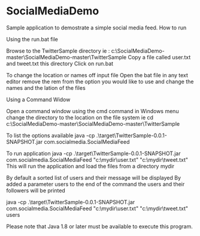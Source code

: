 # SocialMediaDemo
Sample application to demostrate a simple social media feed.
How to run

Using the run.bat file

Browse to the TwitterSample directory 
ie : c:\SocialMediaDemo-master\SocialMediaDemo-master\TwitterSample
Copy a file called user.txt and tweet.txt this directory
Click on run.bat

To change the location or names off input file
Open the bat file in any text editor
remove the rem from the option you would like to use and change the names and the lation of the files

Using a Command Widow

Open a command window using the cmd command in Windows menu
change the directory to the location on the file system
ie
cd c:\SocialMediaDemo-master\SocialMediaDemo-master\TwitterSample

To list the options available
java -cp .\target\TwitterSample-0.0.1-SNAPSHOT.jar com.socialmedia.SocialMediaFeed

To run application
java -cp .\target\TwitterSample-0.0.1-SNAPSHOT.jar com.socialmedia.SocialMediaFeed "c:\mydir\user.txt" "c:\mydir\tweet.txt"
This will run the application and load the files from a directory mydir

By default a sorted list of users and their message will be displayed
By added a parameter users to the end of the command the users and their followers will be printed

java -cp .\target\TwitterSample-0.0.1-SNAPSHOT.jar com.socialmedia.SocialMediaFeed "c:\mydir\user.txt" "c:\mydir\tweet.txt" users

Please note that Java 1.8 or later must be available to execute this program.
